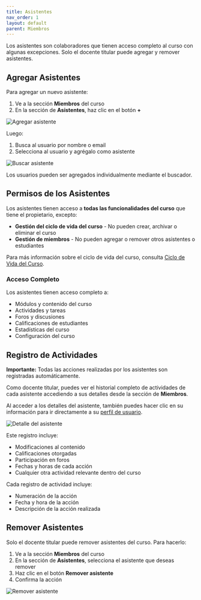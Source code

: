 ```yaml
---
title: Asistentes
nav_order: 1
layout: default
parent: Miembros
---
```


Los asistentes son colaboradores que tienen acceso completo al curso con algunas excepciones. Solo el docente titular puede agregar y remover asistentes.

## Agregar Asistentes

Para agregar un nuevo asistente:

1. Ve a la sección **Miembros** del curso
2. En la sección de **Asistentes**, haz clic en el botón **+**

![Agregar asistente]({{site.baseurl}}/assets/user/courses/participants/add_assistant.png)

Luego:

1. Busca al usuario por nombre o email
2. Selecciona al usuario y agrégalo como asistente

![Buscar asistente]({{site.baseurl}}/assets/user/courses/participants/search_assistant.png)

Los usuarios pueden ser agregados individualmente mediante el buscador.

## Permisos de los Asistentes

Los asistentes tienen acceso a **todas las funcionalidades del curso** que tiene el propietario, excepto:

- **Gestión del ciclo de vida del curso** - No pueden crear, archivar o eliminar el curso
- **Gestión de miembros** - No pueden agregar o remover otros asistentes o estudiantes

Para más información sobre el ciclo de vida del curso, consulta [Ciclo de Vida del Curso](../../../course_lifecycle).

### Acceso Completo

Los asistentes tienen acceso completo a:

- Módulos y contenido del curso
- Actividades y tareas
- Foros y discusiones
- Calificaciones de estudiantes
- Estadísticas del curso
- Configuración del curso

## Registro de Actividades

**Importante:** Todas las acciones realizadas por los asistentes son registradas automáticamente.

Como docente titular, puedes ver el historial completo de actividades de cada asistente accediendo a sus detalles desde la sección de **Miembros**.

Al acceder a los detalles del asistente, también puedes hacer clic en su información para ir directamente a su [perfil de usuario](../../../profile/#otros-perfiles).

![Detalle del asistente]({{site.baseurl}}/assets/user/courses/participants/assistant_details.png)

Este registro incluye:

- Modificaciones al contenido
- Calificaciones otorgadas
- Participación en foros
- Fechas y horas de cada acción
- Cualquier otra actividad relevante dentro del curso

Cada registro de actividad incluye:

- Numeración de la acción
- Fecha y hora de la acción
- Descripción de la acción realizada

## Remover Asistentes

Solo el docente titular puede remover asistentes del curso. Para hacerlo:

1. Ve a la sección **Miembros** del curso
2. En la sección de **Asistentes**, selecciona el asistente que deseas remover
3. Haz clic en el botón **Remover asistente**
4. Confirma la acción

![Remover asistente]({{site.baseurl}}/assets/user/courses/participants/remove_assistant.png)
